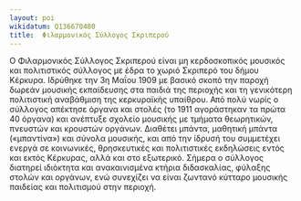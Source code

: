 ```yaml
---
layout: poi
wikidatum: Q136670480
title:  Φιλαρμονικός Σύλλογος Σκριπερού
---
```

Ο Φιλαρμονικός Σύλλογος Σκριπερού είναι μη κερδοσκοπικός μουσικός και πολιτιστικός σύλλογος με έδρα το χωριό Σκριπερό του δήμου Κέρκυρα. Ιδρύθηκε την 3η Μαΐου 1909 με βασικό σκοπό την παροχή δωρεάν μουσικής εκπαίδευσης στα παιδιά της περιοχής και τη γενικότερη πολιτιστική αναβάθμιση της κερκυραϊκής υπαίθρου. 
Από πολύ νωρίς ο σύλλογος απέκτησε όργανα και στολές (το 1911 αγοράστηκαν τα πρώτα 40 όργανα) και ανέπτυξε σχολείο μουσικής με τμήματα θεωρητικών, πνευστών και κρουστών οργάνων. 
Διαθέτει μπάντα, μαθητική μπάντα («μπαντίνα») και σύνολα μουσικής, και από την ίδρυσή του συμμετέχει ενεργά σε κοινωνικές, θρησκευτικές και πολιτιστικές εκδηλώσεις εντός και εκτός Κέρκυρας, αλλά και στο εξωτερικό. 
Σήμερα ο σύλλογος διατηρεί ιδιόκτητα και ανακαινισμένα κτήρια διδασκαλίας, φύλαξης στολών και οργάνων, ενώ συνεχίζει να είναι ζωντανό κύτταρο μουσικής παιδείας και πολιτισμού στην περιοχή.
